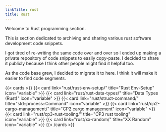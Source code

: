 ```yaml
---
linkTitle: rust
title: Rust
---
```


Welcome to Rust programming section.  

This is section dedicated to archiving and sharing various rust software development code snippets.

I got tired of re-writing the same code over and over so I ended up making a private repository of code snippets to easily copy-paste. I decided to share it publicly because I think other people might find it helpful too.

As the code base grew, I decided to migrate it to here. I think it will make it easier to find code segments.

<!-- need all lower case for link="" -->
{{< cards >}}
  {{< card link="rust/rust-env-setup/" title="Rust Env-Setup" icon="variable" >}}
  {{< card link="rust/rust-data-types/" title="Data Types (Rust)" icon="variable" >}}
  {{< card link="rust/struct-command/" title="std::process::Command" icon="variable" >}}
  {{< card link="rust/cp2-cargo-management/" title="CP2 cargo management" icon="variable" >}}
  {{< card link="rust/cp3-rust-tooling/" title="CP3 rust tooling" icon="variable" >}}
  {{< card link="rust/xx-random/" title="XX Random" icon="variable" >}}
{{< /cards >}}

